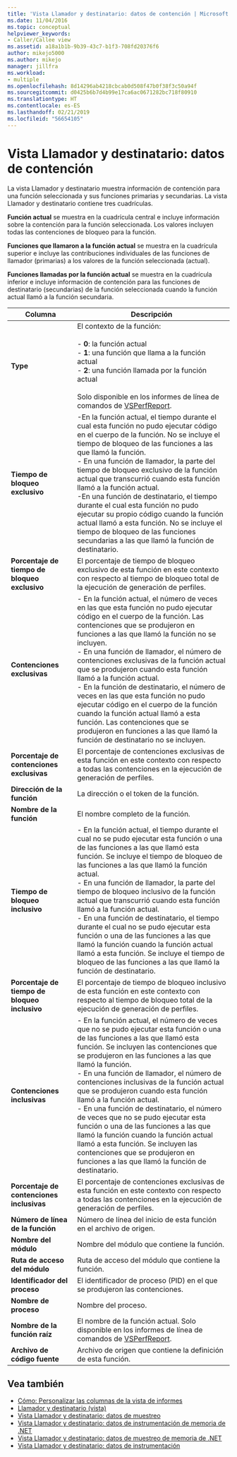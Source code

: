 ```yaml
---
title: 'Vista Llamador y destinatario: datos de contención | Microsoft Docs'
ms.date: 11/04/2016
ms.topic: conceptual
helpviewer_keywords:
- Caller/Callee view
ms.assetid: a18a1b1b-9b39-43c7-b1f3-708fd20376f6
author: mikejo5000
ms.author: mikejo
manager: jillfra
ms.workload:
- multiple
ms.openlocfilehash: 8d14296ab4218cbcab0d508f47b0f38f3c50a94f
ms.sourcegitcommit: d0425b6b7d4b99e17ca6ac0671282bc718f80910
ms.translationtype: HT
ms.contentlocale: es-ES
ms.lasthandoff: 02/21/2019
ms.locfileid: "56654105"
---
```

# <a name="callercallee-view----contention-data"></a>Vista Llamador y destinatario: datos de contención
La vista Llamador y destinatario muestra información de contención para una función seleccionada y sus funciones primarias y secundarias. La vista Llamador y destinatario contiene tres cuadrículas.

 **Función actual** se muestra en la cuadrícula central e incluye información sobre la contención para la función seleccionada. Los valores incluyen todas las contenciones de bloqueo para la función.

 **Funciones que llamaron a la función actual** se muestra en la cuadrícula superior e incluye las contribuciones individuales de las funciones de llamador (primarias) a los valores de la función seleccionada (actual).

 **Funciones llamadas por la función actual** se muestra en la cuadrícula inferior e incluye información de contención para las funciones de destinatario (secundarias) de la función seleccionada cuando la función actual llamó a la función secundaria.

|Columna|Descripción|
|------------|-----------------|
|**Type**|El contexto de la función:<br /><br /> -   **0**: la función actual<br />-   **1**: una función que llama a la función actual<br />-   **2**: una función llamada por la función actual<br /><br /> Solo disponible en los informes de línea de comandos de [VSPerfReport](../profiling/vsperfreport.md).|
|**Tiempo de bloqueo exclusivo**|-En la función actual, el tiempo durante el cual esta función no pudo ejecutar código en el cuerpo de la función. No se incluye el tiempo de bloqueo de las funciones a las que llamó la función.<br />- En una función de llamador, la parte del tiempo de bloqueo exclusivo de la función actual que transcurrió cuando esta función llamó a la función actual.<br />-En una función de destinatario, el tiempo durante el cual esta función no pudo ejecutar su propio código cuando la función actual llamó a esta función. No se incluye el tiempo de bloqueo de las funciones secundarias a las que llamó la función de destinatario.|
|**Porcentaje de tiempo de bloqueo exclusivo**|El porcentaje de tiempo de bloqueo exclusivo de esta función en este contexto con respecto al tiempo de bloqueo total de la ejecución de generación de perfiles.|
|**Contenciones exclusivas**|- En la función actual, el número de veces en las que esta función no pudo ejecutar código en el cuerpo de la función. Las contenciones que se produjeron en funciones a las que llamó la función no se incluyen.<br />- En una función de llamador, el número de contenciones exclusivas de la función actual que se produjeron cuando esta función llamó a la función actual.<br />- En la función de destinatario, el número de veces en las que esta función no pudo ejecutar código en el cuerpo de la función cuando la función actual llamó a esta función. Las contenciones que se produjeron en funciones a las que llamó la función de destinatario no se incluyen.|
|**Porcentaje de contenciones exclusivas**|El porcentaje de contenciones exclusivas de esta función en este contexto con respecto a todas las contenciones en la ejecución de generación de perfiles.|
|**Dirección de la función**|La dirección o el token de la función.|
|**Nombre de la función**|El nombre completo de la función.|
|**Tiempo de bloqueo inclusivo**|- En la función actual, el tiempo durante el cual no se pudo ejecutar esta función o una de las funciones a las que llamó esta función. Se incluye el tiempo de bloqueo de las funciones a las que llamó la función actual.<br />- En una función de llamador, la parte del tiempo de bloqueo inclusivo de la función actual que transcurrió cuando esta función llamó a la función actual.<br />- En una función de destinatario, el tiempo durante el cual no se pudo ejecutar esta función o una de las funciones a las que llamó la función cuando la función actual llamó a esta función. Se incluye el tiempo de bloqueo de las funciones a las que llamó la función de destinatario.|
|**Porcentaje de tiempo de bloqueo inclusivo**|El porcentaje de tiempo de bloqueo inclusivo de esta función en este contexto con respecto al tiempo de bloqueo total de la ejecución de generación de perfiles.|
|**Contenciones inclusivas**|- En la función actual, el número de veces que no se pudo ejecutar esta función o una de las funciones a las que llamó esta función. Se incluyen las contenciones que se produjeron en las funciones a las que llamó la función.<br />- En una función de llamador, el número de contenciones inclusivas de la función actual que se produjeron cuando esta función llamó a la función actual.<br />- En una función de destinatario, el número de veces que no se pudo ejecutar esta función o una de las funciones a las que llamó la función cuando la función actual llamó a esta función. Se incluyen las contenciones que se produjeron en funciones a las que llamó la función de destinatario.|
|**Porcentaje de contenciones inclusivas**|El porcentaje de contenciones exclusivas de esta función en este contexto con respecto a todas las contenciones en la ejecución de generación de perfiles.|
|**Número de línea de la función**|Número de línea del inicio de esta función en el archivo de origen.|
|**Nombre del módulo**|Nombre del módulo que contiene la función.|
|**Ruta de acceso del módulo**|Ruta de acceso del módulo que contiene la función.|
|**Identificador del proceso**|El identificador de proceso (PID) en el que se produjeron las contenciones.|
|**Nombre de proceso**|Nombre del proceso.|
|**Nombre de la función raíz**|El nombre de la función actual. Solo disponible en los informes de línea de comandos de [VSPerfReport](../profiling/vsperfreport.md).|
|**Archivo de código fuente**|Archivo de origen que contiene la definición de esta función.|

## <a name="see-also"></a>Vea también
- [Cómo: Personalizar las columnas de la vista de informes](../profiling/how-to-customize-report-view-columns.md)
- [Llamador y destinatario (vista)](../profiling/caller-callee-view.md)
- [Vista Llamador y destinatario: datos de muestreo](../profiling/caller-callee-view-sampling-data.md)
- [Vista Llamador y destinatario: datos de instrumentación de memoria de .NET](../profiling/caller-callee-view-net-memory-instrumentation-data.md)
- [Vista Llamador y destinatario: datos de muestreo de memoria de .NET](../profiling/caller-callee-view-dotnet-memory-sampling-data.md)
- [Vista Llamador y destinatario: datos de instrumentación](../profiling/caller-callee-view-instrumentation-data.md)